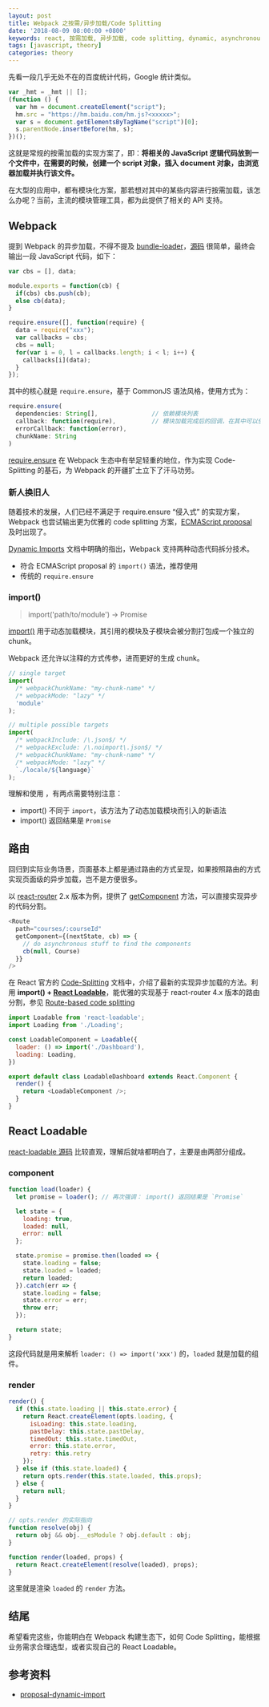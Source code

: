 ```yaml
---
layout: post
title: Webpack 之按需/异步加载/Code Splitting
date: '2018-08-09 08:00:00 +0800'
keywords: react, 按需加载, 异步加载, code splitting, dynamic, asynchronous, bundle-loader
tags: [javascript, theory]
categories: theory
---
```


先看一段几乎无处不在的百度统计代码，Google 统计类似。

```javascript
var _hmt = _hmt || [];
(function () {
  var hm = document.createElement("script");
  hm.src = "https://hm.baidu.com/hm.js?<xxxxx>";
  var s = document.getElementsByTagName("script")[0];
  s.parentNode.insertBefore(hm, s);
})();
```

这就是常规的按需加载的实现方案了，即：**将相关的 JavaScript 逻辑代码放到一个文件中，在需要的时候，创建一个 script 对象，插入 document 对象，由浏览器加载并执行该文件。**

在大型的应用中，都有模块化方案，那若想对其中的某些内容进行按需加载，该怎么办呢？当前，主流的模块管理工具，都为此提供了相关的 API 支持。

## Webpack

提到 Webpack 的异步加载，不得不提及 [bundle-loader](https://github.com/webpack-contrib/bundle-loader)，[源码](https://github.com/webpack-contrib/bundle-loader/blob/master/index.js) 很简单，最终会输出一段 JavaScript 代码，如下：

```javascript
var cbs = [], data;

module.exports = function(cb) {
  if(cbs) cbs.push(cb);
  else cb(data);
}

require.ensure([], function(require) {
  data = require("xxx");
  var callbacks = cbs;
  cbs = null;
  for(var i = 0, l = callbacks.length; i < l; i++) {
    callbacks[i](data);
  }
});
```

其中的核心就是 `require.ensure`，基于 CommonJS 语法风格，使用方式为：

```javascript
require.ensure(
  dependencies: String[],               // 依赖模块列表
  callback: function(require),          // 模块加载完成后的回调，在其中可以使用 require 载入模块
  errorCallback: function(error),
  chunkName: String
)
```

[require.ensure](https://webpack.js.org/api/module-methods/#require-ensure) 在 Webpack 生态中有举足轻重的地位，作为实现 Code-Splitting 的基石，为 Webpack 的开疆扩土立下了汗马功劳。

### 新人换旧人

随着技术的发展，人们已经不满足于 require.ensure “侵入式” 的实现方案，Webpack 也尝试输出更为优雅的 code splitting 方案，[ECMAScript proposal](https://github.com/tc39/proposal-dynamic-import) 及时出现了。

[Dynamic Imports](https://webpack.js.org/guides/code-splitting/#dynamic-imports) 文档中明确的指出，Webpack 支持两种动态代码拆分技术。

- 符合 ECMAScript proposal 的 `import()` 语法，推荐使用
- 传统的 `require.ensure`

### import()

> import('path/to/module') -> Promise

[import()](https://webpack.js.org/api/module-methods/#import-) 用于动态加载模块，其引用的模块及子模块会被分割打包成一个独立的 chunk。

Webpack 还允许以注释的方式传参，进而更好的生成 chunk。

```javascript
// single target
import(
  /* webpackChunkName: "my-chunk-name" */
  /* webpackMode: "lazy" */
  'module'
);

// multiple possible targets
import(
  /* webpackInclude: /\.json$/ */
  /* webpackExclude: /\.noimport\.json$/ */
  /* webpackChunkName: "my-chunk-name" */
  /* webpackMode: "lazy" */
  `./locale/${language}`
);
```

理解和使用 ，有两点需要特别注意：

- import() 不同于 `import`，该方法为了动态加载模块而引入的新语法
- import() 返回结果是 `Promise`

## 路由

回归到实际业务场景，页面基本上都是通过路由的方式呈现，如果按照路由的方式实现页面级的异步加载，岂不是方便很多。

以 [react-router](https://github.com/ReactTraining/react-router) 2.x 版本为例，提供了 [getComponent](https://github.com/ReactTraining/react-router/blob/v2.8.1/docs/API.md#getcomponentnextstate-callback) 方法，可以直接实现异步的代码分割。

```javascript
<Route
  path="courses/:courseId"
  getComponent={(nextState, cb) => {
    // do asynchronous stuff to find the components
    cb(null, Course)
  }}
/>
```

在 React 官方的 [Code-Splitting](https://reactjs.org/docs/code-splitting.html) 文档中，介绍了最新的实现异步加载的方法。利用 **import() + [React Loadable](https://github.com/jamiebuilds/react-loadable)**，能优雅的实现基于 react-router 4.x 版本的路由分割，参见 [Route-based code splitting](https://reactjs.org/docs/code-splitting.html#route-based-code-splitting)

```javascript
import Loadable from 'react-loadable';
import Loading from './Loading';

const LoadableComponent = Loadable({
  loader: () => import('./Dashboard'),
  loading: Loading,
})

export default class LoadableDashboard extends React.Component {
  render() {
    return <LoadableComponent />;
  }
}
```

## React Loadable

[react-loadable 源码](https://github.com/jamiebuilds/react-loadable/blob/master/src/index.js) 比较直观，理解后就啥都明白了，主要是由两部分组成。

### component

```javascript
function load(loader) {
  let promise = loader(); // 再次强调： import() 返回结果是 `Promise`

  let state = {
    loading: true,
    loaded: null,
    error: null
  };

  state.promise = promise.then(loaded => {
    state.loading = false;
    state.loaded = loaded;
    return loaded;
  }).catch(err => {
    state.loading = false;
    state.error = err;
    throw err;
  });

  return state;
}
```

这段代码就是用来解析 `loader: () => import('xxx')` 的，`loaded` 就是加载的组件。

### render

```javascript
render() {
  if (this.state.loading || this.state.error) {
    return React.createElement(opts.loading, {
      isLoading: this.state.loading,
      pastDelay: this.state.pastDelay,
      timedOut: this.state.timedOut,
      error: this.state.error,
      retry: this.retry
    });
  } else if (this.state.loaded) {
    return opts.render(this.state.loaded, this.props);
  } else {
    return null;
  }
}

// opts.render 的实际指向
function resolve(obj) {
  return obj && obj.__esModule ? obj.default : obj;
}

function render(loaded, props) {
  return React.createElement(resolve(loaded), props);
}
```

这里就是渲染 `loaded` 的 `render` 方法。

## 结尾

希望看完这些，你能明白在 Webpack 构建生态下，如何 Code Splitting，能根据业务需求合理选型，或者实现自己的 React Loadable。

## 参考资料

- [proposal-dynamic-import](https://tc39.github.io/proposal-dynamic-import/)
